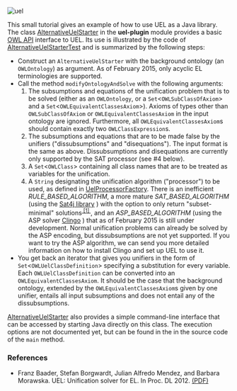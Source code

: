 
![uel](https://github.com/julianmendez/uel/blob/master/docs/img/banner.png?raw=true)


This small tutorial gives an example of how to use UEL as a Java library.
The class [AlternativeUelStarter](http://sourceforge.net/p/uel/code/ci/master/tree/uel/uel-plugin/src/main/java/de/tudresden/inf/lat/uel/plugin/main/AlternativeUelStarter.java) in the <b>uel-plugin</b> module provides a basic [OWL API](http://owlapi.sourceforge.net/) interface to UEL.
Its use is illustrated by the code of [AlternativeUelStarterTest](http://sourceforge.net/p/uel/code/ci/master/tree/uel/uel-plugin/src/test/java/de/tudresden/inf/lat/uel/plugin/main/AlternativeUelStarterTest.java) and is summarized by the following steps:
* Construct an `AlternativeUelStarter` with the background ontology (an `OWLOntology`) as argument. As of February 2015, only acyclic EL terminologies are supported.
* Call the method `modifyOntologyAndSolve` with the following arguments:
  1. The subsumptions and equations of the unification problem that is to be solved (either as an `OWLOntology`, or a `Set`&lt;`OWLSubClassOfAxiom`&gt; and a `Set`&lt;`OWLEquivalentClassesAxiom`&gt;).
  Axioms of types other than `OWLSubClassOfAxiom` or `OWLEquivalentClassesAxiom` in the input ontology are ignored.
  Furthermore, all `OWLEquivalentClassesAxiom`s should contain exactly two `OWLClassExpression`s.
  2. The subsumptions and equations that are to be made false by the unifiers ("dissubsumptions" and "disequations"). The input format is the same as above. Dissubsumptions and disequations are currently only supported by the SAT processor (see #4 below).
  3. A `Set`&lt;`OWLClass`&gt; containing all class names that are to be treated as variables for the unification.
  4. A `String` designating the unification algorithm ("processor") to be used, as defined in [UelProcessorFactory](http://sourceforge.net/p/uel/code/ci/master/tree/uel/uel-plugin/src/main/java/de/tudresden/inf/lat/uel/plugin/processor/UelProcessorFactory.java).
  There is an inefficient *RULE_BASED_ALGORITHM*, a more mature *SAT_BASED_ALGORITHM* (using the [Sat4j library](http://www.sat4j.org/) ) with the option to only return "subset-minimal" solutions<sup>[ [1] ](#cite_note-1)</sup>, and an *ASP_BASED_ALGORITHM* (using the ASP solver [Clingo](http://potassco.sourceforge.net) ) that as of February 2015 is still under development.
  Normal unification problems can already be solved by the ASP encoding, but dissubsumptions are not yet supported.
	If you want to try the ASP algorithm, we can send you more detailed information on how to install Clingo and set up UEL to use it.
* You get back an iterator that gives you unifiers in the form of `Set`&lt;`OWLUelClassDefinition`&gt; specifying a substitution for every variable. Each `OWLUelClassDefinition` can be converted into an `OWLEquivalentClassesAxiom`.
It should be the case that the background ontology, extended by the `OWLEquivalentClassesAxiom`s given by one unifier, entails all input subsumptions and does not entail any of the dissubsumptions.

[AlternativeUelStarter](http://sourceforge.net/p/uel/code/ci/master/tree/uel/uel-plugin/src/main/java/de/tudresden/inf/lat/uel/plugin/main/AlternativeUelStarter.java) also provides a simple command-line interface that can be accessed by starting Java directly on this class. 
The execution options are not documented yet, but can be found in the in the source code of the `main` method.


### References

* <a id="cite_note-1"/>Franz Baader, Stefan Borgwardt, Julian Alfredo Mendez, and Barbara Morawska. UEL: Unification solver for EL. In Proc. DL 2012. [(PDF)](http://ceur-ws.org/Vol-846/paper_8.pdf)

